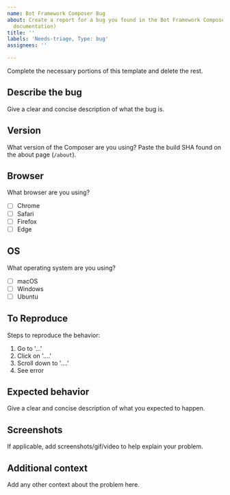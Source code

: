 ```yaml
---
name: Bot Framework Composer Bug
about: Create a report for a bug you found in the Bot Framework Composer (including
  documentation)
title: ''
labels: 'Needs-triage, Type: bug'
assignees: ''

---
```


Complete the necessary portions of this template and delete the rest.

## Describe the bug
Give a clear and concise description of what the bug is.

## Version
What version of the Composer are you using? Paste the build SHA found on the about page (`/about`).

## Browser
What browser are you using?

- [ ] Chrome
- [ ] Safari
- [ ] Firefox
- [ ] Edge

## OS 
What operating system are you using?

- [ ] macOS
- [ ] Windows
- [ ] Ubuntu

## To Reproduce
Steps to reproduce the behavior:
1. Go to '...'
2. Click on '....'
3. Scroll down to '....'
4. See error

## Expected behavior
Give a clear and concise description of what you expected to happen.

## Screenshots
If applicable, add screenshots/gif/video to help explain your problem.

## Additional context
Add any other context about the problem here.
